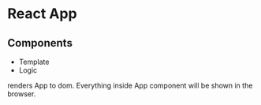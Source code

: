 # React App

## Components

- Template
- Logic

renders App to dom. Everything inside App component will be shown in the browser.
